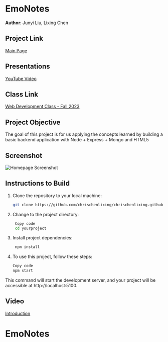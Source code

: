 # EmoNotes

**Author**: Junyi Liu, Lixing Chen

## Project Link

[Main Page]()

## Presentations

[YouTube Video]()  

## Class Link

[Web Development Class - Fall 2023](https://johnguerra.co/classes/webDevelopment_fall_2023/)

## Project Objective

The goal of this project is for us applying the concepts learned by building a basic backend application with Node + Express + Mongo and HTML5

## Screenshot

![Homepage Screenshot](./chrisWebP1/assets/img/homepageshot.jpg)

## Instructions to Build

1. Clone the repository to your local machine:

   ```bash
   git clone https://github.com/chrischenlixing/chrischenlixing.github.io.git
   ```
2. Change to the project directory:

   ``` bash
    Copy code
    cd yourproject
   ```
3. Install project dependencies:
   ``` bash
    npm install
    ```
4. To use this project, follow these steps:

    ``` bash
    Copy code
    npm start
    ``` 
This command will start the development server, and your project will be accessible at http://localhost:5100.

## Video

[Introduction](https://chrischenlixing.github.io/chrisWebP1/index.html)
# EmoNotes
